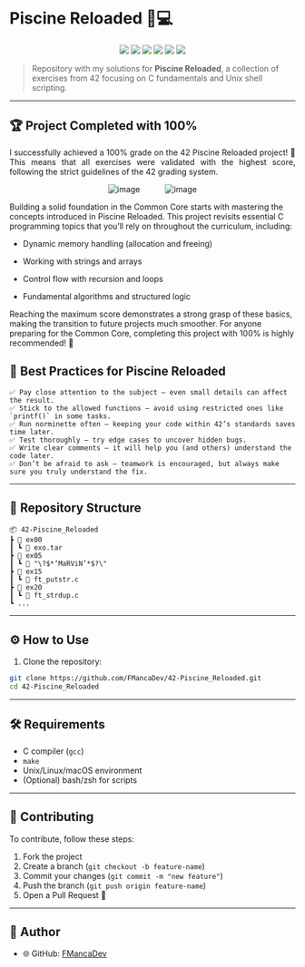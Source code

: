 # Piscine Reloaded 🐚💻

<p align="center">
  <a href="https://42.fr"><img src="https://img.shields.io/badge/42-Network-blue.svg"></a>
  <a href="https://en.wikipedia.org/wiki/C_(programming_language)"><img src="https://img.shields.io/badge/lang-C-orange.svg"></a>
  <img src="https://img.shields.io/badge/shell-bash-lightgrey.svg">
  <img src="https://img.shields.io/badge/makefile-automation-yellow.svg">
  <a href="./LICENSE"><img src="https://img.shields.io/badge/License-MIT-green.svg"></a>
  <img src="https://img.shields.io/badge/build-passing-brightgreen.svg">
</p>

> Repository with my solutions for **Piscine Reloaded**, a collection of exercises from 42 focusing on C fundamentals and Unix shell scripting.

---

## 🏆 Project Completed with 100%

<div align="justify">

I successfully achieved a 100% grade on the 42 Piscine Reloaded project! 🚀 This means that all exercises were validated with the highest score, following the strict guidelines of the 42 grading system.

<p align="center">
  <img src="https://github.com/user-attachments/assets/16987181-0110-4d8f-aa2b-db049d43f72c" alt="image" hspace="20"/>
  <img src="https://github.com/user-attachments/assets/87277939-1c93-4ff4-8526-fe4c12521f53" alt="image" hspace="20"/>
</p>
</div>



Building a solid foundation in the Common Core starts with mastering the concepts introduced in Piscine Reloaded.
This project revisits essential C programming topics that you’ll rely on throughout the curriculum, including:

  - Dynamic memory handling (allocation and freeing)

  - Working with strings and arrays

  - Control flow with recursion and loops

  - Fundamental algorithms and structured logic

Reaching the maximum score demonstrates a strong grasp of these basics, making the transition to future projects much smoother. For anyone preparing for the Common Core, completing this project with 100% is highly recommended! 🚀

## 🎯 Best Practices for Piscine Reloaded

    ✅ Pay close attention to the subject – even small details can affect the result.  
    ✅ Stick to the allowed functions – avoid using restricted ones like `printf()` in some tasks.  
    ✅ Run norminette often – keeping your code within 42’s standards saves time later.  
    ✅ Test thoroughly – try edge cases to uncover hidden bugs.  
    ✅ Write clear comments – it will help you (and others) understand the code later.  
    ✅ Don’t be afraid to ask – teamwork is encouraged, but always make sure you truly understand the fix.  

---

## 📂 Repository Structure

    📦 42-Piscine_Reloaded  
    ┣ 📂 ex00  
    ┃ ┗ 📜 exo.tar  
    ┣ 📂 ex05  
    ┃ ┗ 📜 "\?$*’MaRViN’*$?\"
    ┣ 📂 ex15  
    ┃ ┗ 📜 ft_putstr.c
    ┣ 📂 ex20  
    ┃ ┗ 📜 ft_strdup.c
    ┗ ...  

---    

## ⚙️ How to Use

1. Clone the repository:

```bash
git clone https://github.com/FMancaDev/42-Piscine_Reloaded.git
cd 42-Piscine_Reloaded
```

---

## 🛠 Requirements

- C compiler (`gcc`)  
- `make`  
- Unix/Linux/macOS environment  
- (Optional) bash/zsh for scripts  

---

## 🤝 Contributing

To contribute, follow these steps:

1. Fork the project  
2. Create a branch (`git checkout -b feature-name`)  
3. Commit your changes (`git commit -m "new feature"`)  
4. Push the branch (`git push origin feature-name`)  
5. Open a Pull Request 🚀  

---

## 👤 Author

- 🌐 GitHub: [FMancaDev](https://github.com/FMancaDev)   
